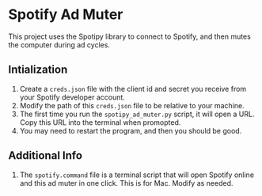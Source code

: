 # Spotify Ad Muter
This project uses the Spotipy library to connect to Spotify, and then mutes the computer during ad cycles.
## Intialization
1. Create a `creds.json` file with the client id and secret you receive from your Spotify developer account.
2. Modify the path of this `creds.json` file to be relative to your machine.
3. The first time you run the `spotipy_ad_muter.py` script, it will open a URL. Copy this URL into the terminal when promopted.
4. You may need to restart the program, and then you should be good.
## Additional Info
1. The `spotify.command` file is a terminal script that will open Spotify online and this ad muter in one click. This is for Mac. Modify as needed.
